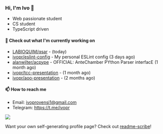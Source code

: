 ### Hi, I'm Ivo 👋

* Web passionate student
* CS student
* TypeScript driven

#### 👷 Check out what I'm currently working on

- [LABIOQUIM/qsar](https://github.com/LABIOQUIM/qsar) -  (today)
- [ivopr/eslint-config](https://github.com/ivopr/eslint-config) - My personal ESLint config (3 days ago)
- [alanwilter/acpype](https://github.com/alanwilter/acpype) - OFFICIAL: AnteChamber PYthon Parser interfacE (1 month ago)
- [ivopr/tcc-presentation](https://github.com/ivopr/tcc-presentation) -  (1 month ago)
- [ivopr/aoo-presentation](https://github.com/ivopr/aoo-presentation) -  (2 months ago)

#### 📫 How to reach me

- Email: [ivoprovensi1@gmail.com](mailto://ivoprovensi1@gmail.com)
- Telegram: https://t.me/ivopr

![](https://github-readme-stats.vercel.app/api/top-langs/?username=ivopr&langs_count=10&layout=compact&theme=react&hide_border=true&bg_color=0D1117&title_color=5ce1e6&icon_color=5ce1e6)

Want your own self-generating profile page? Check out [readme-scribe](https://github.com/muesli/readme-scribe)!
